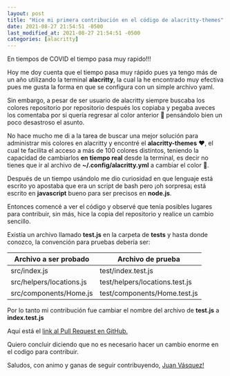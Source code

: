 ```yaml
---
layout: post
title: "Hice mi primera contribución en el código de alacritty-themes"
date: 2021-08-27 21:54:51 -0500
last_modified_at: 2021-08-27 21:54:51 -0500
categories: [alacritty]
---
```


En tiempos de COVID el tiempo pasa muy rapido!!!

Hoy me doy cuenta que el tiempo pasa muy rápido pues ya tengo más de un año utilizando la terminal **alacritty**, la cual la he encontrado muy efectiva pues me gusta la forma en que se configura con un simple archivo yaml.

Sin embargo, a pesar de ser usuario de alacritty siempre buscaba los colores repositorio por repositorio después los copiaba y pegaba aveces los comentaba por si quería regresar al color anterior 🤯 pensándolo bien un poco desastroso el asunto.

No hace mucho me di a la tarea de buscar una mejor solución para administrar mis colores en alacritty y encontré el **alacritty-themes** ❤️, el cual te facilita el acceso a más de 100 colores distintos, teniendo la capacidad de cambiarlos **en tiempo real** desde la terminal, es decir no tienes que ir al archivo de **~/.config/alacritty.yml** a cambiar el color 👏.

Después de un tiempo usándolo me dio curiosidad en que lenguaje está escrito yo apostaba que era un script de bash pero ¡oh sorpresa¡ está escrito en **javascript** bueno para ser precisos en **node.js**.

Entonces comencé a ver el código y observé que tenía posibles lugares para contribuir, sin más, hice la copia del repositorio y realice un cambio sencillo.

Existía un archivo llamado **test.js** en la carpeta de **tests** y hasta donde conozco, la convención para pruebas debería ser:

| Archivo a ser probado    | Archivo de prueba              |
| ------------------------ | ------------------------------ |
| src/index.js             | test/index.test.js             |
| src/helpers/locations.js | test/helpers/locations.test.js |
| src/components/Home.js   | test/components/Home.test.js   |

Por lo tanto mi contribución fue cambiar el nombre del archivo de **test.js** a **index.test.js**

Aquí está el [link al Pull Request en GitHub.](https://github.com/rajasegar/alacritty-themes/pull/27)

Quiero concluir diciendo que no es necesario hacer un cambio enorme en el codigo para contribuir.

Saludos, con animo y ganas de seguir contribuyendo, [Juan Vásquez!](https://github.com/juanvqz)
